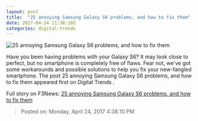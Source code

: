 ```yaml
---
layout: post
title:  "25 annoying Samsung Galaxy S6 problems, and how to fix them"
date: 2017-04-24 11:38:10Z
categories: digital-trends
---
```


![25 annoying Samsung Galaxy S6 problems, and how to fix them](http://icdn3.digitaltrends.com/image/samsung-galaxy-s6_home_button-1200x630-c.jpg)

Have you been having problems with your Galaxy S6? It may look close to perfect, but no smartphone is completely free of flaws. Fear not, we've got some workarounds and possible solutions to help you fix your new-fangled smartphone. The post 25 annoying Samsung Galaxy S6 problems, and how to fix them appeared first on Digital Trends .


Full story on F3News: [25 annoying Samsung Galaxy S6 problems, and how to fix them](http://www.f3nws.com/n/drcMHJ)

> Posted on: Monday, April 24, 2017 4:38:10 PM
